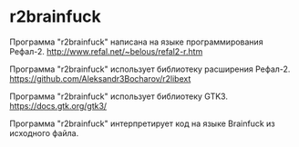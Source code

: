 # r2brainfuck
Программа "r2brainfuck" написана на языке программирования Рефал-2.
http://www.refal.net/~belous/refal2-r.htm

Программа "r2brainfuck" использует библиотеку расширения Рефал-2.
https://github.com/Aleksandr3Bocharov/r2libext

Программа "r2brainfuck" использует библиотеку GTK3.
https://docs.gtk.org/gtk3/

Программа "r2brainfuck" интерпретирует код на языке Brainfuck из исходного файла.
